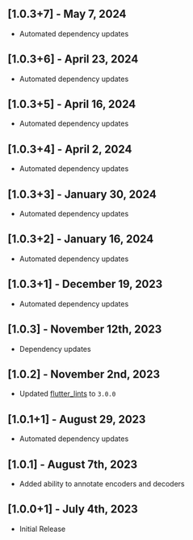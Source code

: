## [1.0.3+7] - May 7, 2024

* Automated dependency updates


## [1.0.3+6] - April 23, 2024

* Automated dependency updates


## [1.0.3+5] - April 16, 2024

* Automated dependency updates


## [1.0.3+4] - April 2, 2024

* Automated dependency updates


## [1.0.3+3] - January 30, 2024

* Automated dependency updates


## [1.0.3+2] - January 16, 2024

* Automated dependency updates


## [1.0.3+1] - December 19, 2023

* Automated dependency updates


## [1.0.3] - November 12th, 2023

* Dependency updates


## [1.0.2] - November 2nd, 2023

* Updated [flutter_lints](https://pub.dev/packages/flutter_lints) to `3.0.0`


## [1.0.1+1] - August 29, 2023

* Automated dependency updates


## [1.0.1] - August 7th, 2023

* Added ability to annotate encoders and decoders


## [1.0.0+1] - July 4th, 2023

* Initial Release








